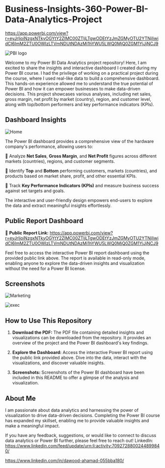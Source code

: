 # Business-Insights-360-Power-BI-Data-Analytics-Project
https://app.powerbi.com/view?r=eyJrIjoiNzgxNTkyOGYtY2ZlMC00ZTljLTgwODEtYzJmZGMyOTU2YTNjIiwidCI6ImM2ZTU0OWIzLTVmNDUtNDAzMi1hYWU5LWQ0MjQ0ZGM1YjJjNCJ9

![PBI logo](https://github.com/dawoodgit/Business-Insights-360-Power-BI-Data-Analytics-Project/assets/67706630/98bee8ca-03ea-401b-a1f2-1754c1940b26)

Welcome to my Power BI Data Analytics project repository! Here, I am excited to share the insights and interactive dashboard I created during my Power BI course. 
I had the privilege of working on a practical project during the course, where I used real-like data to build a comprehensive dashboard. This hands-on experience allowed me to understand the true potential of Power BI and how it can empower businesses to make data-driven decisions.
This project showcases various analyses, including net sales, gross margin, net profit by market (country), region, and customer level, along with top/bottom performers and key performance indicators (KPIs).

## Dashboard Insights


![Home](https://github.com/dawoodgit/Business-Insights-360-Power-BI-Data-Analytics-Project/assets/67706630/7492e096-4d3e-4fc6-9dd4-7c57d918828a)

The Power BI dashboard provides a comprehensive view of the hardware company's performance, allowing users to:

🔹 Analyze **Net Sales**, **Gross Margin**, and **Net Profit** figures across different markets (countries), regions, and customer segments.

🔹 Identify **Top** and **Bottom** performing customers, markets (countries), and products based on market share, profit, and other essential KPIs.

🔹 Track **Key Performance Indicators (KPIs)** and measure business success against set targets and goals.

The interactive and user-friendly design empowers end-users to explore the data and extract meaningful insights effortlessly.

## Public Report Dashboard

🔗 **Public Report Link:** https://app.powerbi.com/view?r=eyJrIjoiNzgxNTkyOGYtY2ZlMC00ZTljLTgwODEtYzJmZGMyOTU2YTNjIiwidCI6ImM2ZTU0OWIzLTVmNDUtNDAzMi1hYWU5LWQ0MjQ0ZGM1YjJjNCJ9

Feel free to access the interactive Power BI report dashboard using the provided public link above. The report is available in read-only mode, enabling anyone to explore the data-driven insights and visualization without the need for a Power BI license.

## Screenshots


![Marketing](https://github.com/dawoodgit/Business-Insights-360-Power-BI-Data-Analytics-Project/assets/67706630/742690c5-a0db-4955-b3e7-b26f3ab5ccce)


![exec](https://github.com/dawoodgit/Business-Insights-360-Power-BI-Data-Analytics-Project/assets/67706630/aaf69d1b-8e57-47c2-9c70-eb6597194f2e)

## How to Use This Repository

1. **Download the PDF:** The PDF file containing detailed insights and visualizations can be downloaded from the repository. It provides an overview of the project and the Power BI dashboard's key findings.

2. **Explore the Dashboard:** Access the interactive Power BI report using the public link provided above. Dive into the data, interact with the visualizations, and discover valuable insights.

3. **Screenshots:** Screenshots of the Power BI dashboard have been included in this README to offer a glimpse of the analysis and visualization.

## About Me

I am passionate about data analytics and harnessing the power of visualization to drive data-driven decisions. Completing the Power BI course has expanded my skillset, enabling me to provide valuable insights and make a meaningful impact.

If you have any feedback, suggestions, or would like to connect to discuss data analytics or Power BI further, please feel free to reach out!
LinkedIn: https://www.linkedin.com/feed/update/urn:li:activity:7092728800244899840/

https://www.linkedin.com/in/dawood-ahamad-055bba180/
